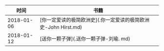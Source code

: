 
时间 | 书籍
------------- | -------------
2018-01-06|[你一定爱读的极简欧洲史](.你一定爱读的极简欧洲史-John Hirst.md)
2018-01-12|[送你一颗子弹](.送你一颗子弹-刘瑜. md)
